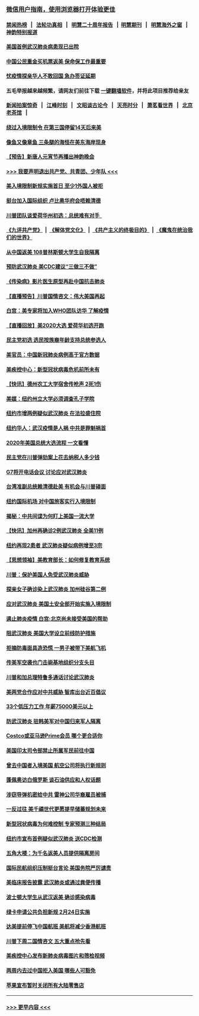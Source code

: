 ### [微信用户指南，使用浏览器打开体验更佳](https://github.com/gfw-breaker/banned-news1/blob/master/indexes/wechat-guide.md?t=0)
#### [禁闻热榜](热点新闻.md?t=0)  &nbsp;&nbsp;|&nbsp;&nbsp; [法轮功真相](https://github.com/gfw-breaker/truth/blob/master/README.md?t=0) &nbsp;&nbsp;|&nbsp;&nbsp; [明慧二十周年报告](https://github.com/gfw-breaker/mh-reports/blob/master/README.md?t=0) &nbsp;&nbsp;|&nbsp;&nbsp;[明慧期刊](https://github.com/gfw-breaker/mh-qikan) &nbsp;&nbsp;|&nbsp;&nbsp; [明慧海外之窗](https://github.com/gfw-breaker/mh-news/blob/master/README.md?t=0) &nbsp;&nbsp;|&nbsp;&nbsp; [神韵特别报道](https://github.com/gfw-breaker/mh-news/blob/master/shenyun.md?t=0)
#### [美国首例武汉肺炎病患现已出院](../pages/nsc412/n11842740.md?t=02042101) 
#### [中国公民重金买机票返美  保命保工作最重要](../pages/nsc412/n11843282.md?t=02042101) 
#### [忧疫情探亲华人不敢回国  急办签证延期](../pages/nsc412/n11843344.md?t=02042101) 
#### 五毛举报越来越频繁，请网友们前往下载 [一键翻墙软件](https://github.com/gfw-breaker/ssr-accounts)，并将此项目推荐给亲友
#### [新闻拍案惊奇](https://github.com/gfw-breaker/banned-news1/blob/master/pages/link4.md) &nbsp;&nbsp;|&nbsp;&nbsp; [江峰时刻](https://github.com/gfw-breaker/banned-news1/blob/master/pages/link4.md) &nbsp;&nbsp;|&nbsp;&nbsp; [文昭谈古论今](https://github.com/gfw-breaker/banned-news1/blob/master/pages/link4.md) &nbsp;&nbsp;|&nbsp;&nbsp; [天亮时分](https://github.com/gfw-breaker/banned-news1/blob/master/pages/link4.md) &nbsp;&nbsp;|&nbsp;&nbsp; [萧茗看世界](https://github.com/gfw-breaker/banned-news1/blob/master/pages/link4.md) &nbsp;&nbsp;|&nbsp;&nbsp; [北京老茶馆](https://github.com/gfw-breaker/banned-news1/blob/master/pages/link4.md) &nbsp;&nbsp;|&nbsp;&nbsp; 
#### [绕过入境限制令  在第三国停留14天后来美](../pages/nsc412/n11843341.md?t=02042101) 
#### [像鱼又像章鱼 三条腿的海怪在美东海岸现身](../pages/nsc412/n11843092.md?t=02042101) 
#### [【预告】新唐人元宵节再播出神韵晚会](../pages/nsc412/n11843192.md?t=02042101) 
#### [>>> 我要声明退出共产党、共青团、少年队 <<<](https://github.com/begood0513/goodnews/blob/master/quit/letter.md) 
#### [美入境限制新规实施首日 至少1外国人被拒](../pages/nsc412/n11843058.md?t=02042101) 
#### [挺台加入国际组织 卢比奥华府会唔赖清德](../pages/nsc412/n11843023.md?t=02042101) 
#### [川普团队谈爱荷华州初选：总统难有对手  ](../pages/nsc412/n11842867.md?t=02042101) 
#### [《九评共产党》](https://github.com/begood0513/9ping.md/blob/master/README.md) &nbsp;|&nbsp; [《解体党文化》](../../../../jtdwh.md/blob/master/README.md)  &nbsp;|&nbsp; [《共产主义的终极目的》](../../../../gczydzjmd.md/blob/master/README.md) &nbsp;|&nbsp; [《魔鬼在统治我们的世界》](../../../../mgztzwmdsj.md/blob/master/README.md) 
#### [从中国返美 108普林斯顿大学生自我隔离](../pages/nsc412/n11842714.md?t=02042101) 
#### [预防武汉肺炎 美CDC建议“三做三不做”](../pages/nsc412/n11842700.md?t=02042101) 
#### [《传染病》影片医生原型再赴中国抗击肺炎](../pages/nsc412/n11842626.md?t=02042101) 
#### [【直播预告】川普国情咨文：伟大美国再起](../pages/nsc412/n11842079.md?t=02042101) 
#### [白宫：美专家将加入WHO团队访华 了解疫情](../pages/nsc412/n11842198.md?t=02042101) 
#### [【直播回放】美2020大选 爱荷华初选开跑](../pages/nsc412/n11841820.md?t=02042101) 
#### [民主党初选 选民按族裔年龄支持总统参选人](../pages/nsc412/n11842239.md?t=02042101) 
#### [美官员：中国新冠肺炎病例高于官方数据](../pages/nsc412/n11842452.md?t=02042101) 
#### [美疾控中心：新型冠状病毒危机前所未有](../pages/nsc412/n11842406.md?t=02042101) 
#### [【快讯】德州农工大学宿舍传枪声 2死1伤](../pages/nsc412/n11842279.md?t=02042101) 
#### [美媒：纽约州立大学必须调查孔子学院](../pages/nsc412/n11840637.md?t=02042101) 
#### [纽约市增两例疑似武汉肺炎 在法拉盛住院](../pages/nsc412/n11840625.md?t=02042101) 
#### [纽约华人：武汉疫情是人祸 中共是罪魁祸首](../pages/nsc412/n11840631.md?t=02042101) 
#### [2020年美国总统大选流程 一文看懂](../pages/nsc412/n11842056.md?t=02042101) 
#### [民主党在川普弹劾案上花去纳税人多少钱](../pages/nsc412/n11841941.md?t=02042101) 
#### [G7将开电话会议 讨论应对武汉肺炎](../pages/nsc412/n11841658.md?t=02042101) 
#### [台湾准副总统赖清德赴美 有机会与川普碰面](../pages/nsc412/n11841332.md?t=02042101) 
#### [纽约国际机场  对中国旅客实行入境限制](../pages/nsc412/n11840619.md?t=02042101) 
#### [揭秘：中共间谍为何盯上美国一流大学](../pages/nsc412/n11840270.md?t=02042101) 
#### [【快讯】加州再确诊2例武汉肺炎 全美11例](../pages/nsc412/n11840339.md?t=02042101) 
#### [纽约再现2患者 武汉肺炎疑似病例增至3宗](../pages/nsc412/n11840010.md?t=02042101) 
#### [【思想领袖】美教育部长：如何修复教育系统](../pages/nsc412/n11690865.md?t=02042101) 
#### [川普：保护美国人免受武汉肺炎威胁](../pages/nsc412/n11839718.md?t=02042101) 
#### [探亲女子确诊染上武汉肺炎 加州硅谷第二例](../pages/nsc412/n11839784.md?t=02042101) 
#### [应对武汉肺炎 美国土安全部开始实施入境限制](../pages/nsc412/n11839729.md?t=02042101) 
#### [遏止肺炎疫情 白宫:北京尚未接受美国的帮助](../pages/nsc412/n11839660.md?t=02042101) 
#### [阻武汉肺炎 美国大学设立前线防护措施](../pages/nsc412/n11839479.md?t=02042101) 
#### [拒摘防毒面具造恐慌 一男子被带下美航飞机](../pages/nsc412/n11839455.md?t=02042101) 
#### [传美军空袭也门击毙基地组织分支头目](../pages/nsc412/n11839210.md?t=02042101) 
#### [川普和加总理特鲁多通话讨论武汉肺炎](../pages/nsc412/n11839128.md?t=02042101) 
#### [美两党合作应对中共威胁 智库出台近百倡议](../pages/nsc412/n11838437.md?t=02042101) 
#### [33个低压力工作 年薪75000美元以上](../pages/nsc412/n11834441.md?t=02042101) 
#### [防武汉肺炎 驻韩美军对中国归来军人隔离](../pages/nsc412/n11838970.md?t=02042101) 
#### [Costco或亚马逊Prime会员 哪个更合适你](../pages/nsc412/n11834459.md?t=02042101) 
#### [美国印太司令部禁止所属军民前往中国](../pages/nsc412/n11838418.md?t=02042101) 
#### [曾去中国者入境美国 航空公司将执行新规则](../pages/nsc412/n11838375.md?t=02042101) 
#### [蓬佩奥访白俄罗斯 谈石油供应和人权话题](../pages/nsc412/n11838242.md?t=02042101) 
#### [涉窃导弹机密给中共 雷神公司华裔雇员被捕](../pages/nsc412/n11838129.md?t=02042101) 
#### [一反过往 美千禧世代更愿提早储蓄规划未来](../pages/nsc412/n11837601.md?t=02042101) 
#### [新型冠状病毒为何难控制 专家预测三种结局](../pages/nsc412/n11838002.md?t=02042101) 
#### [纽约市宣布首例疑似武汉肺炎 送CDC检测](../pages/nsc412/n11837852.md?t=02042101) 
#### [五角大楼：为千名返美人员提供隔离房间](../pages/nsc412/n11837831.md?t=02042101) 
#### [国际民航组织压制挺台言论 美国务院严厉谴责](../pages/nsc412/n11837791.md?t=02042101) 
#### [美临床报告披露 武汉肺炎或通过粪便传播](../pages/nsc412/n11837626.md?t=02042101) 
#### [波士顿大学生从武汉返美 确诊感染病毒](../pages/nsc412/n11837580.md?t=02042101) 
#### [绿卡申请公共负担新规 2月24日实施](../pages/nsc412/n11836634.md?t=02042101) 
#### [达美提前停飞中国航班 美航将减少香港航班](../pages/nsc412/n11837649.md?t=02042101) 
#### [川普下周二国情咨文 五大重点抢先看](../pages/nsc412/n11837512.md?t=02042101) 
#### [美疾控中心发布新肺炎病毒图片和筛检视频](../pages/nsc412/n11837491.md?t=02042101) 
#### [两周内去过中国拒入美国 哪些人可豁免](../pages/nsc412/n11837400.md?t=02042101) 
#### [苹果宣布暂时关闭所有大陆零售店](../pages/nsc412/n11837097.md?t=02042101) 

----
#### [ >>> 更早内容 <<< ](../indexes/nsc412-earlier.md)
